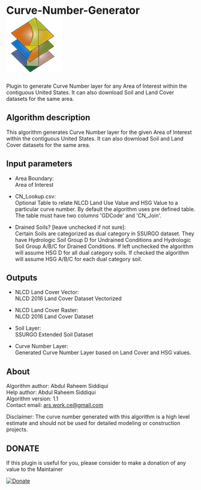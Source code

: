 # Curve-Number-Generator                       ![curve number generator icon](logo.png)
Plugin to generate Curve Number layer for any Area of Interest within the contiguous United States. It can also download Soil and Land Cover datasets for the same area.

## Algorithm description
This algorithm generates Curve Number layer for the given Area of Interest within the contiguous United States. It can also download Soil and Land Cover datasets for the same area.

## Input parameters

- Area Boundary:  
    Area of Interest

- CN_Lookup.csv:  
    Optional Table to relate NLCD Land Use Value and HSG Value to a particular curve number. By default the algorithm uses pre defined table. The table must have two columns 'GDCode' and 'CN_Join'.

- Drained Soils? [leave unchecked if not sure]:  
    Certain Soils are categorized as dual category in SSURGO dataset. They have Hydrologic Soil Group D for Undrained Conditions and Hydrologic Soil Group A/B/C for Drained Conditions. If left unchecked the algorithm will assume HSG D for all dual category soils.  If checked the algorithm will assume HSG A/B/C for each dual category soil.

## Outputs

- NLCD Land Cover Vector:  
    NLCD 2016 Land Cover Dataset Vectorized

- NLCD Land Cover Raster:  
    NLCD 2016 Land Cover Dataset

- Soil Layer:  
    SSURGO Extended Soil Dataset 

- Curve Number Layer:  
    Generated Curve Number Layer based on Land Cover and HSG values.

## About

Algorithm author: Abdul Raheem Siddiqui  
Help author: Abdul Raheem Siddiqui  
Algorithm version: 1.1  
Contact email: ars.work.ce@gmail.com

Disclaimer: The curve number generated with this algorithm is a high level estimate and should not be used for detailed modeling or construction projects.

## DONATE
  
 <p>If this plugin is useful for you, please consider to make a donation of any value to the Maintainer</p>
 
 <a href="https://www.paypal.com/donate?business=T25JMRWJAL5SQ&item_name=Curve+Number+Generator&currency_code=USD" target="_blank">
 <img border="0" alt="Donate" src="https://www.paypalobjects.com/en_US/i/btn/btn_donateCC_LG.gif">
 </a>